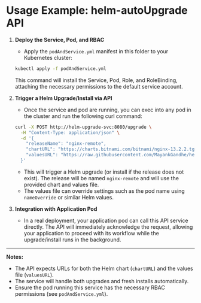 # Usage Example: helm-autoUpgrade API

1. **Deploy the Service, Pod, and RBAC**
   - Apply the `podAndService.yml` manifest in this folder to your Kubernetes cluster:
   ```sh
   kubectl apply -f podAndService.yml
   ```
   This command will install the Service, Pod, Role, and RoleBinding, attaching the necessary permissions to the default service account.

2. **Trigger a Helm Upgrade/Install via API**
   - Once the service and pod are running, you can exec into any pod in the cluster and run the following curl command:
   ```sh
   curl -X POST http://helm-upgrade-svc:8080/upgrade \
     -H "Content-Type: application/json" \
     -d '{
       "releaseName": "nginx-remote",
       "chartURL": "https://charts.bitnami.com/bitnami/nginx-13.2.2.tgz",
       "valuesURL": "https://raw.githubusercontent.com/MayankGandhe/helm-autoUpgrade/refs/heads/main/test/new-value.yaml"
     }'
   ```
   - This will trigger a Helm upgrade (or install if the release does not exist). The release will be named `nginx-remote` and will use the provided chart and values file.
   - The values file can override settings such as the pod name using `nameOverride` or similar Helm values.

3. **Integration with Application Pod**
   - In a real deployment, your application pod can call this API service directly. The API will immediately acknowledge the request, allowing your application to proceed with its workflow while the upgrade/install runs in the background.

---

**Notes:**
- The API expects URLs for both the Helm chart (`chartURL`) and the values file (`valuesURL`).
- The service will handle both upgrades and fresh installs automatically.
- Ensure the pod running this service has the necessary RBAC permissions (see `podAndService.yml`).
